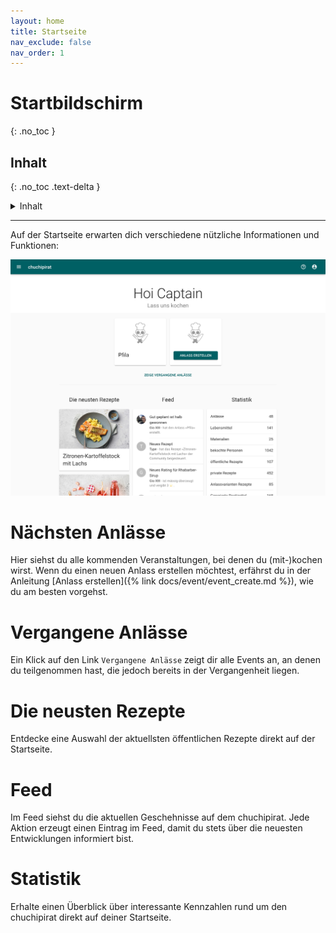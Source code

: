 ```yaml
---
layout: home
title: Startseite
nav_exclude: false
nav_order: 1
---
```

# Startbildschirm
{: .no_toc }
## Inhalt
{: .no_toc .text-delta }

<details markdown="block">
  <summary>
    Inhalt
  </summary>
  {: .text-delta }
- TOC
{:toc}
</details>

---


Auf der Startseite erwarten dich verschiedene nützliche Informationen und Funktionen:

![Home-Bildschirm](https://github.com/chuchipirat/chuchipirat.github.io/blob/main/docs/home/_images/home.png?raw=true)

# Nächsten Anlässe

Hier siehst du alle kommenden Veranstaltungen, bei denen du (mit-)kochen wirst. Wenn du einen neuen Anlass erstellen möchtest, erfährst du in der Anleitung [Anlass erstellen]({% link docs/event/event_create.md %}), wie du am besten vorgehst.

# Vergangene Anlässe

Ein Klick auf den Link `Vergangene Anlässe` zeigt dir alle Events an, an denen du teilgenommen hast, die jedoch bereits in der Vergangenheit liegen.

# Die neusten Rezepte

Entdecke eine Auswahl der aktuellsten öffentlichen Rezepte direkt auf der Startseite.

# Feed

Im Feed siehst du die aktuellen Geschehnisse auf dem chuchipirat. Jede Aktion erzeugt einen Eintrag im Feed, damit du stets über die neuesten Entwicklungen informiert bist.

# Statistik

Erhalte einen Überblick über interessante Kennzahlen rund um den chuchipirat direkt auf deiner Startseite.
